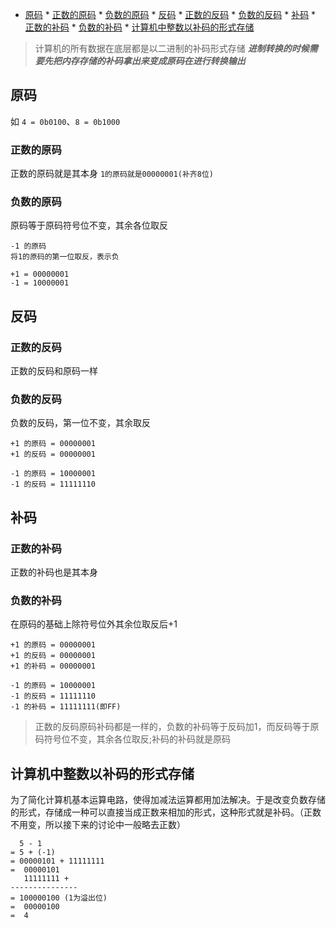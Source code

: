 * [原码](#原码)
         * [正数的原码](#正数的原码)
         * [负数的原码](#负数的原码)
      * [反码](#反码)
         * [正数的反码](#正数的反码)
         * [负数的反码](#负数的反码)
      * [补码](#补码)
         * [正数的补码](#正数的补码)
         * [负数的补码](#负数的补码)
      * [计算机中整数以补码的形式存储](#计算机中整数以补码的形式存储)

> 计算机的所有数据在底层都是以二进制的补码形式存储
> ***进制转换的时候需要先把内存存储的补码拿出来变成原码在进行转换输出***

## 原码

如 `4 = 0b0100`、`8 = 0b1000`

### 正数的原码

正数的原码就是其本身
`1的原码就是00000001(补齐8位)`

### 负数的原码

原码等于原码符号位不变，其余各位取反

```
-1 的原码
将1的原码的第一位取反，表示负

+1 = 00000001
-1 = 10000001
```

## 反码

###  正数的反码

正数的反码和原码一样

### 负数的反码

负数的反码，第一位不变，其余取反

```
+1 的原码 = 00000001
+1 的反码 = 00000001

-1 的原码 = 10000001
-1 的反码 = 11111110

```

## 补码

### 正数的补码

正数的补码也是其本身

### 负数的补码

在原码的基础上除符号位外其余位取反后+1

```
+1 的原码 = 00000001
+1 的反码 = 00000001
+1 的补码 = 00000001

-1 的原码 = 10000001
-1 的反码 = 11111110
-1 的补码 = 11111111(即FF)
```

>正数的反码原码补码都是一样的，负数的补码等于反码加1，而反码等于原码符号位不变，其余各位取反;补码的补码就是原码

## 计算机中整数以补码的形式存储

为了简化计算机基本运算电路，使得加减法运算都用加法解决。于是改变负数存储的形式，存储成一种可以直接当成正数来相加的形式，这种形式就是补码。（正数不用变，所以接下来的讨论中一般略去正数）

```
  5 - 1
= 5 + (-1)
= 00000101 + 11111111
=  00000101
   11111111 +
---------------
= 100000100 (1为溢出位)
=  00000100
=  4
```


